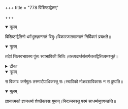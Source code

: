 +++
title = "778 विशिष्टाद्वैतम्"

+++


<details open><summary>मूलम्</summary>

विशिष्टाद्वैतिनो धर्मभूतज्ञानगतं विदुः।विकारजातमात्मानं निर्विकारं प्रचक्षते॥
</details>



<details open><summary>मूलम्</summary>

तदेवं चित्स्वभावस्य पुंसः स्वाभाविकी चितिः।तत्त्त्पदार्थसंसर्गत्तत्तद्वित्तित्वमश्र्नुते॥
</details>



<details><summary>टीका</summary>

संवित्सिद्धिः.[ ]
</details>



<details open><summary>मूलम्</summary>

स विकारः कर्ममूलः तस्मादौपाधिकस्तु सः।स्बाविको मोक्षदशाविकासः न स दुष्यति॥
</details>



<details open><summary>मूलम्</summary>

ज्ञानात्मको ज्ञानधर्मा शेषतैकरसः पुमान्।निरञ्जनस्तु परमं साधर्म्यमुपगच्छति॥
</details>

